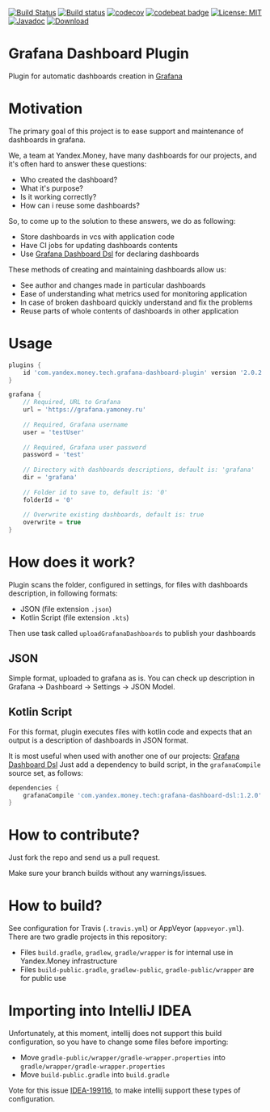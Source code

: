 [![Build Status](https://travis-ci.org/yandex-money-tech/grafana-dashboard-plugin.svg?branch=master)](https://travis-ci.org/yandex-money-tech/grafana-dashboard-plugin)
[![Build status](https://ci.appveyor.com/api/projects/status/pljxjuc9gjdqprt8?svg=true)](https://ci.appveyor.com/project/f0y/grafana-dashboard-plugin)
[![codecov](https://codecov.io/gh/yandex-money-tech/grafana-dashboard-plugin/branch/master/graph/badge.svg)](https://codecov.io/gh/yandex-money-tech/grafana-dashboard-plugin)
[![codebeat badge](https://codebeat.co/badges/c91a7632-c469-4cfd-be62-6a1840dc347b)](https://codebeat.co/projects/github-com-yandex-money-tech-grafana-dashboard-plugin-master)
[![License: MIT](https://img.shields.io/badge/License-MIT-yellow.svg)](https://opensource.org/licenses/MIT)
[![Javadoc](https://img.shields.io/badge/javadoc-latest-blue.svg)](https://yandex-money-tech.github.io/grafana-dashboard-plugin/)
[![Download](https://api.bintray.com/packages/yandex-money-tech/maven/grafana-dashboard-plugin/images/download.svg)](https://bintray.com/yandex-money-tech/maven/grafana-dashboard-plugin/_latestVersion)

# Grafana Dashboard Plugin

Plugin for automatic dashboards creation in [Grafana](https://grafana.com)

# Motivation

The primary goal of this project is to ease support and maintenance of dashboards in grafana. 

We, a team at Yandex.Money, have many dashboards for our projects, and it's often hard to answer these questions:

* Who created the dashboard?
* What it's purpose?
* Is it working correctly?
* How can i reuse some dashboards?

So, to come up to the solution to these answers, we do as following:

* Store dashboards in vcs with application code
* Have CI jobs for updating dashboards contents
* Use [Grafana Dashboard Dsl](https://github.com/yandex-money-tech/grafana-dashboard-dsl) for declaring dashboards

These methods of creating and maintaining dashboards allow us:

* See author and changes made in particular dashboards
* Ease of understanding what metrics used for monitoring application
* In case of broken dashboard quickly understand and fix the problems
* Reuse parts of whole contents of dashboards in other application

# Usage

```groovy
plugins {
    id 'com.yandex.money.tech.grafana-dashboard-plugin' version '2.0.2'
}

grafana {
    // Required, URL to Grafana
    url = 'https://grafana.yamoney.ru'
    
    // Required, Grafana username
    user = 'testUser'
    
    // Required, Grafana user password
    password = 'test'
    
    // Directory with dashboards descriptions, default is: 'grafana'
    dir = 'grafana'
    
    // Folder id to save to, default is: '0'
    folderId = '0'
    
    // Overwrite existing dashboards, default is: true    
    overwrite = true
}
```

# How does it work?

Plugin scans the folder, configured in settings, for files with dashboards description, in following formats:

* JSON (file extension `.json`)
* Kotlin Script (file extension `.kts`)

Then use task called `uploadGrafanaDashboards` to publish your dashboards

## JSON

Simple format, uploaded to grafana as is.
You can check up description in Grafana -> Dashboard -> Settings -> JSON Model.

## Kotlin Script

For this format, plugin executes files with kotlin code and expects that
an output is a description of dashboards in JSON format.

It is most useful when used with another one of our projects: [Grafana Dashboard Dsl](https://github.com/yandex-money-tech/grafana-dashboard-dsl)
Just add a dependency to build script, in the `grafanaCompile` source set, as follows:

```groovy
dependencies {
    grafanaCompile 'com.yandex.money.tech:grafana-dashboard-dsl:1.2.0'
}
```

# How to contribute?

Just fork the repo and send us a pull request.

Make sure your branch builds without any warnings/issues.

# How to build?

See configuration for Travis (`.travis.yml`) or AppVeyor (`appveyor.yml`).
There are two gradle projects in this repository:

* Files `build.gradle`, `gradlew`, `gradle/wrapper` is for internal use in Yandex.Money infrastructure
* Files `build-public.gradle`, `gradlew-public`, `gradle-public/wrapper` are for public use

# Importing into IntelliJ IDEA

Unfortunately, at this moment, intellij does not support this build configuration,
so you have to change some files before importing:

* Move `gradle-public/wrapper/gradle-wrapper.properties` into `gradle/wrapper/gradle-wrapper.properties`
* Move `build-public.gradle` into `build.gradle`

Vote for this issue [IDEA-199116](https://youtrack.jetbrains.net/issue/IDEA-199116), to make intellij support these types of configuration.
